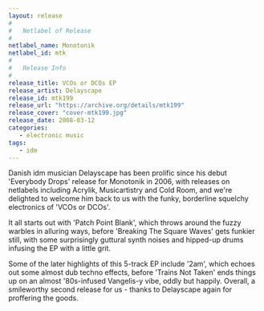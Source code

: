 ```yaml
---
layout: release
#
#   Netlabel of Release
#
netlabel_name: Monotonik
netlabel_id: mtk
#
#   Release Info
#
release_title: VCOs or DCOs EP
release_artist: Delayscape
release_id: mtk199
release_url: "https://archive.org/details/mtk199"
release_cover: "cover-mtk199.jpg"
release_date: 2008-03-12
categories:
   - electronic music
tags:
   - idm
---
```

Danish idm musician Delayscape has been prolific since his debut 'Everybody Drops' release for Monotonik in 2006, with releases on netlabels including Acrylik, Musicartistry and Cold Room, and we're delighted to welcome him back to us with the funky, borderline squelchy electronics of 'VCOs or DCOs'.

It all starts out with 'Patch Point Blank', which throws around the fuzzy warbles in alluring ways, before 'Breaking The Square Waves' gets funkier still, with some surprisingly guttural synth noises and hipped-up drums infusing the EP with a little grit.

Some of the later highlights of this 5-track EP include '2am', which echoes out some almost dub techno effects, before 'Trains Not Taken' ends things up on an almost '80s-infused Vangelis-y vibe, oddly but happily. Overall, a smileworthy second release for us - thanks to Delayscape again for proffering the goods.